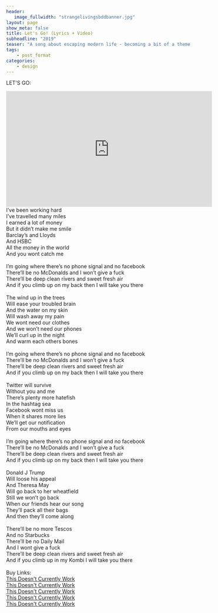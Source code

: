 ```yaml
---
header:
   image_fullwidth: "strangelivingsbddbanner.jpg"
layout: page
show_meta: false
title: Let's Go! (Lyrics + Video)
subheadline: "2019"
teaser: "A song about escaping modern life - becoming a bit of a theme for Sam. Also, about escaping into nature and living in a van, two of Sam's fantasies."
tags:
    - post format
categories:
    - design 
---
```

<!--more-->

LET'S GO:<br>
  <iframe width="560" height="315" src="https://www.youtube.com/embed/YgszUsuD19A" frameborder="0" allowfullscreen></iframe><br>
I’ve been working hard<br>
I’ve travelled many miles<br>
I earned a lot of money<br>
But it didn’t make me smile<br>
Barclay’s and Lloyds<br>
And HSBC<br>
All the money in the world<br>
And you wont catch me<br>
<br>
I’m going where there’s no phone signal and no facebook<br>
There’ll be no McDonalds and I won’t give a fuck<br>
There’ll be deep clean rivers and sweet fresh air<br>
And if you climb up on my back then I will take you there<br>
<br>
The wind up in the trees<br>
Will ease your troubled brain<br>
And the water on my skin<br>
Will wash away my pain<br>
We wont need our clothes<br>
And we won’t need our phones<br>
We’ll curl up in the night<br>
And warm each others bones<br>
<br>
I’m going where there’s no phone signal and no facebook<br>
There’ll be no McDonalds and I won’t give a fuck<br>
There’ll be deep clean rivers and sweet fresh air<br>
And if you climb up on my back then I will take you there<br>
<br>
Twitter will survive<br>
Without you and me<br>
There’s plenty more hatefish<br>
In the hashtag sea<br>
Facebook wont miss us<br>
When it shares more lies<br>
We’ll get our notification<br>
From our mouths and eyes<br>
<br>
I’m going where there’s no phone signal and no facebook<br>
There’ll be no McDonalds and I won’t give a fuck<br>
There’ll be deep clean rivers and sweet fresh air<br>
And if you climb up on my back then I will take you there<br>
<br>
Donald J Trump<br>
Will loose his appeal<br>
And Theresa May<br>
Will go back to her wheatfield<br>
Still we won’t go back<br>
When our friends hear our song<br>
They’ll pack all their bags<br>
And then they’ll come along<br>
<br>
There’ll be no more Tescos<br>
And no Starbucks<br>
There’ll be no Daily Mail<br>
And I wont give a fuck<br>
There’ll be deep clean rivers and sweet fresh air<br>
And if you climb up in my Kombi I will take you there<br>
<br>
Buy Links:<br>
  <a href="https://itunes.apple.com/us/album/the-consumerist-pt-1-ep/id1271421915">This Doesn't Currently Work</a><br>
   <a href="https://www.amazon.co.uk/Consumerist-Pt-1-Sam-Harrison/dp/B074SW4XFG/">This Doesn't Currently Work</a><br>
    <a href="https://play.google.com/store/music/album?id=Bijknuyth53lgutmv5kxizli25m&tid=song-Tklxgwm4deb2os36pghckvj547u">This Doesn't Currently Work</a><br>
     <a href="http://www.deezer.com/us/album/46281582">This Doesn't Currently Work</a><br>
     <a href="https://open.spotify.com/album/3qBha98n0OMwP4xAwMkm3s">This Doesn't Currently Work</a><br>
<br>
